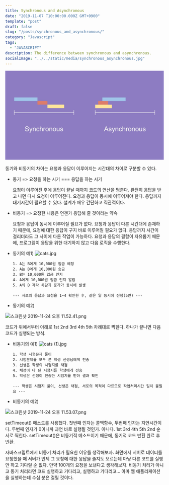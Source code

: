```yaml
---
title: Synchronous and Asynchronous
date: "2019-11-07 T10:00:00.000Z GMT+0900"
template: "post"
draft: false
slug: "/posts/synchronous_and_asynchronous/"
category: "Javascript"
tags:
  - "JAVASCRIPT"
description: The difference between synchronous and asynchronous.
socialImage: "../../static/media/synchronous_asynchronous.jpg"
---
```


<img src="../../static/media/synchronous_asynchronous.jpg">

동기와 비동기의 차이는 요청과 응답이 이루어지는 시간대의 차이로 구분할 수 있다.

- 동기 => 요청을 하는 시기 === 응답을 하는 시기

  요청이 이루어진 후에 응답이 끝날 때까지 코드의 연산을 멈춘다.
  완전히 응답을 받고 나면 다시 요청이 이루어진다.
  요청과 응답이 동시에 이루어져야 한다.
  응답까지 대기시간이 필요할 수 있다.
  설계가 매우 간단하고 직관적이다.

- 비동기 => 요청한 내용은 언젠가 응답해 줄 것이라는 약속

  요청과 응답이 동시에 이루어질 필요가 없다.
  요청과 응답이 다른 시간대에 존재하기 때문에, 요청에 대한 응답이 구지 바로 이루어질 필요가 없다.
  응답까지 시간이 걸리더라도 그 사이에 다른 작업이 가능하다.
  요청과 응답의 결합이 자유롭기 때문에, 프로그램이 응답을 위한 대기하지 않고 다음 로직을 수행한다.

* 동기의 예1)
  ![cats.jpg](https://images.velog.io/post-images/qkrcndtlr123/fb2d1d20-0ec7-11ea-b9b6-db6f75ab0b59/cats.jpg)

      1. A는 B에게 10,000원 입금 예정
      2. A는 B에게 10,000원 송금
      3. B는 10,000원 입금 인지
      4. A에게 10,000원 입금 인지 알림
      5. A와 B 각각 차감과 증가가 동시에 발생

      --- 서로의 응답과 요청을 1~4 확인한 후, 같은 일 동시에 진행(5번) ---

* 동기의 예2)

![스크린샷 2019-11-24 오후 11.52.41.png](https://images.velog.io/post-images/qkrcndtlr123/4c59fd10-0eca-11ea-aed4-753bac4a5f07/-2019-11-24-11.52.41.png)

코드가 위에서부터 아래로
1st
2nd
3rd
4th
5th
차례대로 찍힌다. 하나가 끝나면 다음 코드가 실행되는 방식.

- 비동기의 예1)
  ![cats (1).jpg](https://images.velog.io/post-images/qkrcndtlr123/a12201f0-0ec8-11ea-974e-9b2d01a9a549/cats-1.jpg)

      1. 학생 시험문제 풀이
      2. 시험문제를 모두 푼 학생 선생님에게 전송
      3. 선생은 학생의 시험지를 채점
      4. 채점이 다 된 시험지를 학생에게 전송
      5. 학생은 선생이 전송한 시험지를 받아 결과 확인

      --- 학생은 시험지 풀이, 선생은 채점, 서로의 목적이 다르므로 작업처리시간 일치 불필요 ---

* 비동기의 예2)

![스크린샷 2019-11-24 오후 11.53.07.png](https://images.velog.io/post-images/qkrcndtlr123/bb033bd0-0ecc-11ea-a710-73066240b450/-2019-11-24-11.53.07.png)

setTimeout() 메소드를 사용했다. 첫번째 인자는 콜백함수, 두번째 인자는 지연시간이다.
두번째 인자가 0이니까 과연 바로 실행될 것인가. 아니다.
1st
3rd
4th
5th
2nd
순서로 찍힌다. setTimeout()은 비동기적 메소드이기 때문에, 동기적 코드 반환 완료 후 반환.

자바스크립트에서 비동기 처리가 필요한 이유를 생각해보자.
화면에서 서버로 데이터를 요청했을 때 서버가 언제 그 요청에 대한 응답을 줄지도 모르는데 마냥 다른 코드를 실행 안 하고 기다릴 순 없다. 만약 100개의 요청을 보낸다고 생각해보자. 비동기 처리가 아니고 동기 처리라면 코드 실행하고 기다리고, 실행하고 기다리고... 아마 웹 애플리케이션을 실행하는데 수십 분은 걸릴 것이다.
